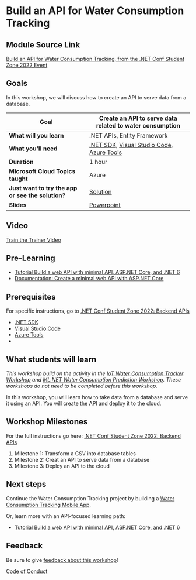 # Build an API for Water Consumption Tracking

## Module Source Link

[Build an API for Water Consumption Tracking, from the .NET Conf Student Zone 2022 Event](https://github.com/microsoft/dotnetconf-studentzone/tree/main/Add%20a%20backend%20to%20your%20website)

## Goals

In this workshop, we will discuss how to create an API to serve data from a database.

| **Goal**              | Create an API to serve data related to water consumption                                    |
| ----------------------------- | --------------------------------------------------------------------- |
| **What will you learn**       | .NET APIs, Entity Framework                                        |
| **What you'll need**          | [.NET SDK](https://dotnet.microsoft.com/download/dotnet/6.0?WT.mc_id=academic-78652-leestott), [Visual Studio Code](https://code.visualstudio.com/), [Azure Tools](https://code.visualstudio.com/docs/azure/extensions)|
| **Duration**                  | 1 hour                                                                |
| **Microsoft Cloud Topics taught**                  | Azure                                                                |
| **Just want to try the app or see the solution?** | [Solution](solution)                          |
| **Slides** | [Powerpoint](slides.pdf) 
                         
## Video

[Train the Trainer Video](https://aka.ms/studentzone-apis)

## Pre-Learning

- [Tutorial Build a web API with minimal API, ASP.NET Core, and .NET 6](https://learn.microsoft.com/training/modules/build-web-api-minimal-api/?WT.mc_id=academic-78652-leestott)
- [Documentation: Create a minimal web API with ASP.NET Core](https://learn.microsoft.com/aspnet/core/tutorials/min-web-api?view=aspnetcore-6.0&tabs=visual-studio?WT.mc_id=academic-78652-leestott)

## Prerequisites
For specific instructions, go to [.NET Conf Student Zone 2022: Backend APIs](https://github.com/microsoft/dotnetconf-studentzone/blob/main/Add%20a%20backend%20to%20your%20website/README.md)

- [.NET SDK](https://dotnet.microsoft.com/download/dotnet/6.0?WT.mc_id=academic-78652-leestott)
- [Visual Studio Code](https://code.visualstudio.com/)
- [Azure Tools](https://code.visualstudio.com/docs/azure/extensions)
- 
## What students will learn

*This workshop build on the activity in the [IoT Water Consumption Tracker Workshop](../track-water-consumption-iot-dotnet/) and [ML.NET Water Consumption Prediction Workshop](../ml-dotnet-water-tracker/). These workshops do not need to be completed before this workshop.*

In this workshop, you will learn how to take data from a database and serve it using an API. You will create the API and deploy it to the cloud.

## Workshop Milestones

For the full instructions go here: [.NET Conf Student Zone 2022: Backend APIs](https://github.com/microsoft/dotnetconf-studentzone/blob/main/Add%20a%20backend%20to%20your%20website/README.md)

   1. Milestone 1: Transform a CSV into database tables
   2. Milestone 2: Creat an API to serve data from a database
   3. Milestone 3: Deploy an API to the cloud

## Next steps

Continue the Water Consumption Tracking project by building a [Water Consumption Tracking Mobile App](../mobile-app-water-consumption).

Or, learn more with an API-focused learning path:
- [Tutorial Build a web API with minimal API, ASP.NET Core, and .NET 6](https://learn.microsoft.com/training/modules/build-web-api-minimal-api/?WT.mc_id=academic-78652-leestott)


## Feedback

Be sure to give [feedback about this workshop](https://forms.office.com/r/MdhJWMZthR)!

[Code of Conduct](../CODE_OF_CONDUCT.md)

